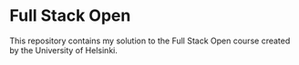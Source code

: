 # Full Stack Open
This repository contains my solution to the Full Stack Open course created by the University of Helsinki.

